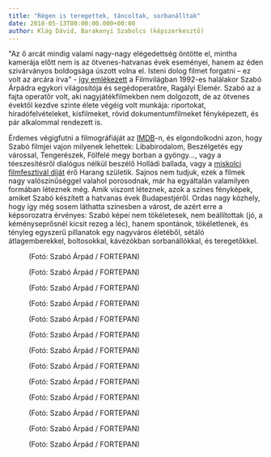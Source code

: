 ```yaml
---
title: "Régen is teregettek, táncoltak, sorbanálltak"
date: 2018-05-13T00:00:00.000+00:00
author: Klág Dávid, Barakonyi Szabolcs (képszerkesztő)
---
```


"Az ő arcát mindig valami nagy-nagy elégedettség öntötte el, mintha kamerája előtt nem is az ötvenes-hatvanas évek eseményei, hanem az éden szivárványos boldogsága úszott volna el. Isteni dolog filmet forgatni – ez volt az arcára írva" - [így emlékezett](http://filmvilag.hu/xereses_frame.php?cikk_id=448) a Filmvilágban 1992-es halálakor Szabó Árpádra egykori világosítója és segédoperatőre, Ragályi Elemér. Szabó az a fajta operatőr volt, aki nagyjátékfilmekben nem dolgozott, de az ötvenes évektől kezdve szinte élete végéig volt munkája: riportokat, híradófelvételeket, kisfilmeket, rövid dokumentumfilmeket fényképezett, és pár alkalommal rendezett is.

Érdemes végigfutni a filmográfiáját az [IMDB](https://www.imdb.com/name/nm2894270/)-n, és elgondolkodni azon, hogy Szabó filmjei vajon milyenek lehettek: Libabirodalom, Beszélgetés egy várossal, Tengerészek, Fölfelé megy borban a gyöngy..., vagy a téeszesítésről dialógus nélkül beszélő Holládi ballada, vagy a [miskolci filmfesztivál díját](http://filmvilag.hu/xereses_frame.php?cikk_id=6854) érő Harang születik. Sajnos nem tudjuk, ezek a filmek nagy valószínűséggel valahol porosodnak, már ha egyáltalán valamilyen formában léteznek még. Amik viszont léteznek, azok a színes fényképek, amiket Szabó készített a hatvanas évek Budapestjéről. Ordas nagy közhely, hogy így még sosem láthatta színesben a várost, de azért erre a képsorozatra érvényes: Szabó képei nem tökéletesek, nem beállítottak (jó, a kéményseprősnél kicsit rezeg a léc), hanem spontánok, tökéletlenek, és tényleg egyszerű pillanatok egy nagyváros életéből, sétáló átlagemberekkel, boltosokkal, kávézókban sorbanállókkal, és teregetőkkel.

<figure>
<img src="/images/19938203_5e1fee2670cd548a3b2155f4951ae984_wm.jpg" alt="" />
<figcaption>(Fotó: Szabó Árpád / FORTEPAN)</figcaption>
</figure>

<figure>
<img src="/images/19938217_9fae9c151ed901e0ceca764f75ccb816_wm.jpg" alt="" />
<figcaption>(Fotó: Szabó Árpád / FORTEPAN)</figcaption>
</figure>

<figure>
<img src="/images/19938209_f81d9a1946d88234316e0222c9d8772a_wm.jpg" alt="" />
<figcaption>(Fotó: Szabó Árpád / FORTEPAN)</figcaption>
</figure>

<figure>
<img src="/images/19938197_38dc3965d924838a40ab2cf2f4482e04_wm.jpg" alt="" />
<figcaption>(Fotó: Szabó Árpád / FORTEPAN)</figcaption>
</figure>

<figure>
<img src="/images/19938205_83bd572326df4565262a53a6af68c925_wm.jpg" alt="" />
<figcaption>(Fotó: Szabó Árpád / FORTEPAN)</figcaption>
</figure>

<figure>
<img src="/images/19938207_d8604ca1fd540b6acecf0fae6b65c791_wm.jpg" alt="" />
<figcaption>(Fotó: Szabó Árpád / FORTEPAN)</figcaption>
</figure>

<figure>
<img src="/images/19938215_450430b3e8a0bbcc707c034fa3f503ef_wm.jpg" alt="" />
<figcaption>(Fotó: Szabó Árpád / FORTEPAN)</figcaption>
</figure>

<figure>
<img src="/images/19938199_1e18c64b9683d9fd113f0f555538dfe6_wm.jpg" alt="" />
<figcaption>(Fotó: Szabó Árpád / FORTEPAN)</figcaption>
</figure>

<figure>
<img src="/images/19938201_a549c2666ed16b5a3fc965f55e991813_wm.jpg" alt="" />
<figcaption>(Fotó: Szabó Árpád / FORTEPAN)</figcaption>
</figure>

<figure>
<img src="/images/19938195_438ec0cce92fcd3da074cb992033bf2e_wm.jpg" alt="" />
<figcaption>(Fotó: Szabó Árpád / FORTEPAN)</figcaption>
</figure>

<figure>
<img src="/images/19938193_c23b7f3cd72025be4fa8c44b99f7873e_wm.jpg" alt="" />
<figcaption>(Fotó: Szabó Árpád / FORTEPAN)</figcaption>
</figure>

<figure>
<img src="/images/19938211_041211b09c704097ec9d280ecb50cd00_wm.jpg" alt="" />
<figcaption>(Fotó: Szabó Árpád / FORTEPAN)</figcaption>
</figure>

<figure>
<img src="/images/19938191_bc7d9806ba9982cf8a4ce7606086d700_wm.jpg" alt="" />
<figcaption>(Fotó: Szabó Árpád / FORTEPAN)</figcaption>
</figure>
